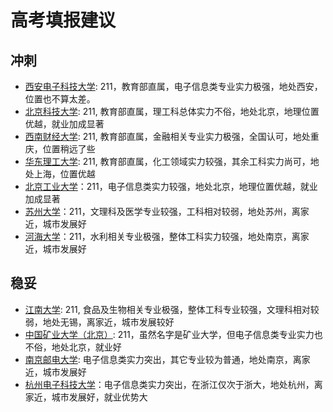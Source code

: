 # 高考填报建议

## 冲刺

- [西安电子科技大学](https://gkcx.eol.cn/school/57/specialtyline?cid=32): 211，教育部直属，电子信息类专业实力极强，地处西安，位置也不算太差。
- [北京科技大学](https://gkcx.eol.cn/school/144/specialtyline?cid=32): 211, 教育部直属，理工科总体实力不俗，地处北京，地理位置优越，就业加成显著
- [西南财经大学](https://gkcx.eol.cn/school/101/specialtyline?cid=32): 211, 教育部直属，金融相关专业实力极强，全国认可，地处重庆，位置稍远了些
- [华东理工大学](https://gkcx.eol.cn/school/133/specialtyline?cid=32): 211, 教育部直属，化工领域实力较强，其余工科实力尚可，地处上海，位置优越
- [北京工业大学](https://gkcx.eol.cn/school/30/specialtyline?cid=32)：211，电子信息类实力较强，地处北京，地理位置优越，就业加成显著
- [苏州大学](https://gkcx.eol.cn/school/118/specialtyline?cid=32)：211，文理科及医学专业较强，工科相对较弱，地处苏州，离家近，城市发展好
- [河海大学](https://gkcx.eol.cn/school/116/specialtyline?cid=32)：211，水利相关专业极强，整体工科实力较强，地处南京，离家近，城市发展好

## 稳妥
- [江南大学](https://gkcx.eol.cn/school/86/specialtyline?cid=32): 211, 食品及生物相关专业极强，整体工科专业较强，文理科相对较弱，地处无锡，离家近，城市发展较好
- [中国矿业大学（北京）](https://gkcx.eol.cn/school/1006/specialtyline?cid=32): 211，虽然名字是矿业大学，但电子信息类专业实力也不俗，地处北京，就业好
- [南京邮电大学](https://gkcx.eol.cn/school/160/specialtyline?cid=32): 电子信息类实力突出，其它专业较为普通，地处南京，离家近，城市发展好
- [杭州电子科技大学](https://gkcx.eol.cn/school/159/specialtyline?cid=32)：电子信息类实力突出，在浙江仅次于浙大，地处杭州，离家近，城市发展好，就业优势大
